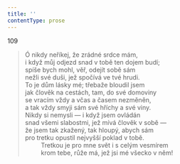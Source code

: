 ```yaml
---
title: ''
contentType: prose
---
```


109

> Ó nikdy neříkej, že zrádné srdce mám,  
> i když můj odjezd snad v tobě ten dojem budí;  
> spíše bych mohl, věř, odejít sobě sám  
> nežli své duši, jež spočívá ve tvé hrudi.  
> To je dům lásky mé; třebaže bloudil jsem  
> jak člověk na cestách, tam, do své domoviny  
> se vracím vždy a včas a časem nezměněn,  
> a tak vždy smyji sám své hříchy a své viny.  
> Nikdy si nemysli — i když jsem ovládán  
> snad všemi slabostmi, jež mívá člověk v sobě —  
> že jsem tak zkažený, tak hloupý, abych sám  
> pro tretku opustil nejvyšší poklad v tobě.  
>          Tretkou je pro mne svět i s celým vesmírem  
>          krom tebe, růže má, jež jsi mé všecko v něm!
